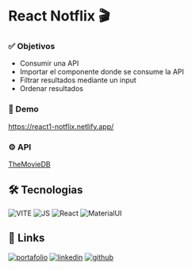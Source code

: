 # React Notflix 🎬

### ✅ Objetivos
- Consumir una API
- Importar el componente donde se consume la API
- Filtrar resultados mediante un input
- Ordenar resultados

### 🚀 Demo
https://react1-notflix.netlify.app/


### ⚙ API
[TheMovieDB](https://developers.themoviedb.org/3/getting-started/introduction "API")

## 🛠 Tecnologias

![VITE](https://img.shields.io/badge/Vite-646CFF?style=for-the-badge&logo=vite&logoColor=white)
![JS](https://img.shields.io/badge/JavaScript-323330?style=for-the-badge&logo=javascript&logoColor=F7DF1E)
![React](https://img.shields.io/badge/React-20232A?style=for-the-badge&logo=react&logoColor=61DAFB)
![MaterialUI](https://img.shields.io/badge/Material--UI-0081CB?style=for-the-badge&logo=mui&logoColor=white)

## 🔗 Links

[![portafolio](https://img.shields.io/badge/Portfolio-29F1FB?style=for-the-badge)](https://feniapfa.dev/)
[![linkedin](https://img.shields.io/badge/linkedin-0A66C2?style=for-the-badge&logo=linkedin&logoColor=white)](https://www.linkedin.com/in/fernanda-aguilar-p/)
[![github](https://img.shields.io/badge/github-181717?style=for-the-badge&logo=github&logoColor=white)](https://github.com/FeniaPfa)